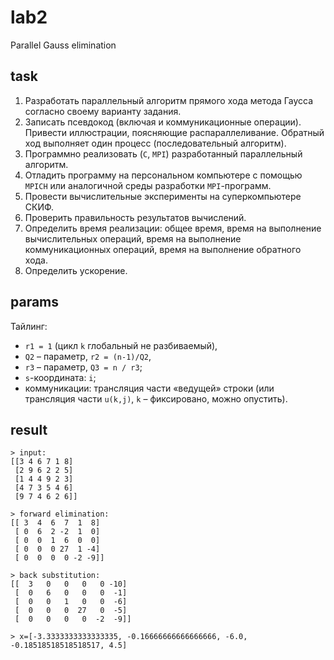 # lab2
Parallel Gauss elimination

## task
1. Разработать параллельный алгоритм прямого хода метода Гаусса согласно своему варианту задания.
2. Записать псевдокод (включая и коммуникационные операции). Привести иллюстрации, поясняющие распараллеливание. Обратный ход выполняет один процесс (последовательный алгоритм).
3. Программно реализовать (`С`, `MPI`) разработанный параллельный алгоритм.
4. Отладить программу на персональном компьютере с помощью `MPICH` или аналогичной среды разработки `MPI`-программ.
5. Провести вычислительные эксперименты на суперкомпьютере СКИФ.
6. Проверить правильность результатов вычислений.
7. Определить время реализации: общее время, время на выполнение вычислительных операций, время на выполнение коммуникационных операций, время на выполнение обратного хода.
8. Определить ускорение.

## params
Тайлинг:
 * `r1 = 1`  (цикл `k` глобальный не разбиваемый),
 * `Q2` – параметр,  `r2 = (n-1)/Q2`,
 * `r3` – параметр, `Q3 = n / r3`;
 * `s`-координата:  `i`;
 * коммуникации: трансляция части «ведущей» строки (или трансляция части `u(k,j)`, `k` – фиксировано, можно опустить).

## result
```
> input:
[[3 4 6 7 1 8]
 [2 9 6 2 2 5]
 [1 4 4 9 2 3]
 [4 7 3 5 4 6]
 [9 7 4 6 2 6]]

> forward elimination:
[[ 3  4  6  7  1  8]
 [ 0  6  2 -2  1  0]
 [ 0  0  1  6  0  0]
 [ 0  0  0 27  1 -4]
 [ 0  0  0  0 -2 -9]]

> back substitution:
[[  3   0   0   0   0 -10]
 [  0   6   0   0   0  -1]
 [  0   0   1   0   0  -6]
 [  0   0   0  27   0  -5]
 [  0   0   0   0  -2  -9]]

> x=[-3.3333333333333335, -0.16666666666666666, -6.0, -0.18518518518518517, 4.5]
```